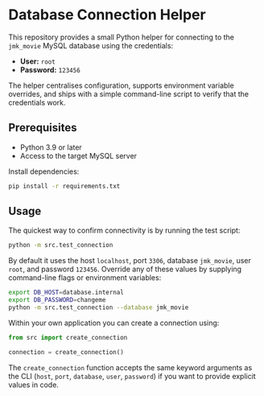 # Database Connection Helper

This repository provides a small Python helper for connecting to the `jmk_movie`
MySQL database using the credentials:

- **User:** `root`
- **Password:** `123456`

The helper centralises configuration, supports environment variable overrides,
and ships with a simple command-line script to verify that the credentials work.

## Prerequisites

- Python 3.9 or later
- Access to the target MySQL server

Install dependencies:

```bash
pip install -r requirements.txt
```

## Usage

The quickest way to confirm connectivity is by running the test script:

```bash
python -m src.test_connection
```

By default it uses the host `localhost`, port `3306`, database `jmk_movie`, user
`root`, and password `123456`.  Override any of these values by supplying
command-line flags or environment variables:

```bash
export DB_HOST=database.internal
export DB_PASSWORD=changeme
python -m src.test_connection --database jmk_movie
```

Within your own application you can create a connection using:

```python
from src import create_connection

connection = create_connection()
```

The `create_connection` function accepts the same keyword arguments as the CLI
(`host`, `port`, `database`, `user`, `password`) if you want to provide explicit
values in code.
